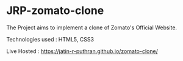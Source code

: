 # JRP-zomato-clone

The Project aims to implement a clone of Zomato's Official Website.

Technologies used : HTML5, CSS3

Live Hosted : https://jatin-r-puthran.github.io/zomato-clone/

